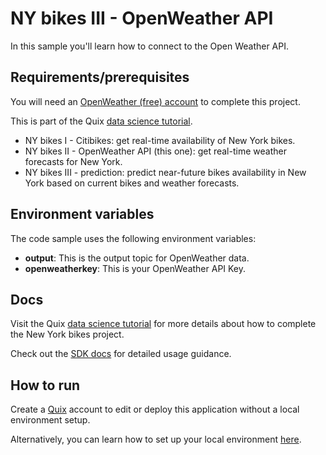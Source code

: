 # NY bikes III - OpenWeather API

In this sample you'll learn how to connect to the Open Weather API.

## Requirements/prerequisites

You will need an [OpenWeather (free) account](https://home.openweathermap.org/users/sign_up/) to complete this project.

This is part of the Quix [data science tutorial](https://quix.io/docs/guides/tutorials/data-science-tutorial.html). 

- NY bikes I - Citibikes: get real-time availability of New York bikes.
- NY bikes II - OpenWeather API (this one): get real-time weather forecasts for New York.
- NY bikes III - prediction: predict near-future bikes availability in New York based on current bikes and weather forecasts.


## Environment variables

The code sample uses the following environment variables:

- **output**: This is the output topic for OpenWeather data.
- **openweatherkey**: This is your OpenWeather API Key.

## Docs
Visit the Quix [data science tutorial](https://quix.io/docs/guides/tutorials/data-science-tutorial.html) for more details about how to complete the New York bikes project. 

Check out the [SDK docs](https://quix.io/docs/sdk/introduction.html) for detailed usage guidance.

## How to run
Create a [Quix](https://portal.platform.quix.ai/self-sign-up?xlink=github) account to edit or deploy this application without a local environment setup.

Alternatively, you can learn how to set up your local environment [here](https://quix.io/docs/sdk/python-setup.html).